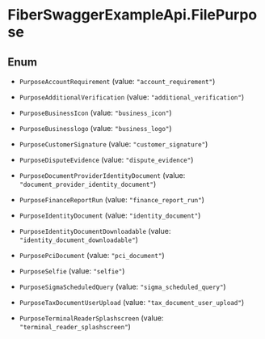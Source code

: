 # FiberSwaggerExampleApi.FilePurpose

## Enum


* `PurposeAccountRequirement` (value: `"account_requirement"`)

* `PurposeAdditionalVerification` (value: `"additional_verification"`)

* `PurposeBusinessIcon` (value: `"business_icon"`)

* `PurposeBusinesslogo` (value: `"business_logo"`)

* `PurposeCustomerSignature` (value: `"customer_signature"`)

* `PurposeDisputeEvidence` (value: `"dispute_evidence"`)

* `PurposeDocumentProviderIdentityDocument` (value: `"document_provider_identity_document"`)

* `PurposeFinanceReportRun` (value: `"finance_report_run"`)

* `PurposeIdentityDocument` (value: `"identity_document"`)

* `PurposeIdentityDocumentDownloadable` (value: `"identity_document_downloadable"`)

* `PurposePciDocument` (value: `"pci_document"`)

* `PurposeSelfie` (value: `"selfie"`)

* `PurposeSigmaScheduledQuery` (value: `"sigma_scheduled_query"`)

* `PurposeTaxDocumentUserUpload` (value: `"tax_document_user_upload"`)

* `PurposeTerminalReaderSplashscreen` (value: `"terminal_reader_splashscreen"`)


